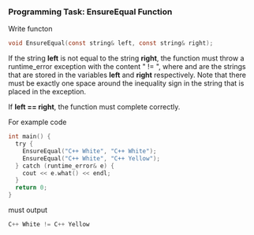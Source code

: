 ### Programming Task: EnsureEqual Function 

Write functon
```objectivec
void EnsureEqual(const string& left, const string& right);
```

If the string **left** is not equal to the string **right**, the function must throw a runtime_error exception with the content "<l> != <r>", where <l> and <r> are the strings that are stored in the variables **left** and **right** respectively.
Note that there must be exactly one space around the inequality sign in the string that is placed in the exception.

If **left == right**, the function must complete correctly.

For example code

```objectivec
int main() {
  try {
    EnsureEqual("C++ White", "C++ White");
    EnsureEqual("C++ White", "C++ Yellow");
  } catch (runtime_error& e) {
    cout << e.what() << endl;
  }
  return 0;
}
```

must output

```objectivec
C++ White != C++ Yellow
```